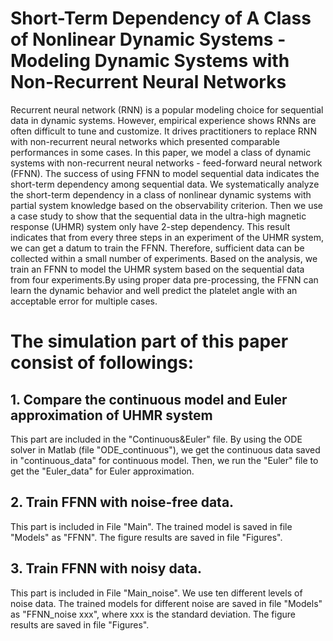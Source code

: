 # Short-Term Dependency of A Class of Nonlinear Dynamic Systems -Modeling Dynamic Systems with Non-Recurrent Neural Networks
Recurrent neural network (RNN) is a popular modeling choice for sequential data in dynamic systems. However, empirical experience shows RNNs are often difficult to tune and customize. It drives practitioners to replace RNN with non-recurrent neural networks which presented comparable performances in some cases. In this paper, we model a class of dynamic systems with non-recurrent neural networks - feed-forward neural network (FFNN).   The success of using FFNN to model sequential data indicates the short-term dependency among sequential data. We systematically analyze the short-term dependency in a class of nonlinear dynamic systems with partial system knowledge based on the observability criterion. Then we use a case study to show that the sequential data in the ultra-high magnetic response (UHMR) system only have 2-step dependency. This result indicates that from every three steps in an experiment of the UHMR system, we can get a datum to train the FFNN. Therefore, sufficient data can be collected within a small number of experiments. Based on the analysis, we train an FFNN to model the UHMR system based on the sequential data from four experiments.By using proper data pre-processing, the FFNN can learn the dynamic behavior and well predict the platelet angle with an acceptable error for multiple cases.

# The simulation part of this paper consist of followings: 
## 1. Compare the continuous model and Euler approximation of UHMR system
This part are included in the "Continuous&Euler" file. By using the ODE solver in Matlab  (file "ODE_continuous"), we get the continuous data saved in "continuous_data" for continuous model. Then, we run the "Euler" file to get the "Euler_data" for Euler approximation. 

## 2. Train FFNN with noise-free data.  
This part is included in File "Main".  The trained model is saved in file "Models" as "FFNN". The figure results are saved in file "Figures". 

## 3. Train FFNN with noisy data.
This part is included in File "Main_noise".  We use ten different levels of noise data. The trained models for different noise are saved in file "Models" as "FFNN_noise xxx", where xxx is the standard deviation. The figure results are saved in file "Figures". 

